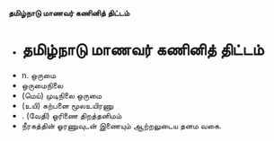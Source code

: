 **தமிழ்நாடு மாணவர் கணினித் திட்டம்**
- # தமிழ்நாடு மாணவர் கணினித் திட்டம்
- n. ஒருமை
- ஒருமைநிலை
- (மெய்) முடிநிலை ஒருமை
- (உயி) கற்பனை மூலஉயிரணு
- . (வேதி) ஓரிணை திறத்தனிமம்
- நீரகத்தின் ஓரணுவுடன் இணையும் ஆற்றலுடைய தனம வகை.

